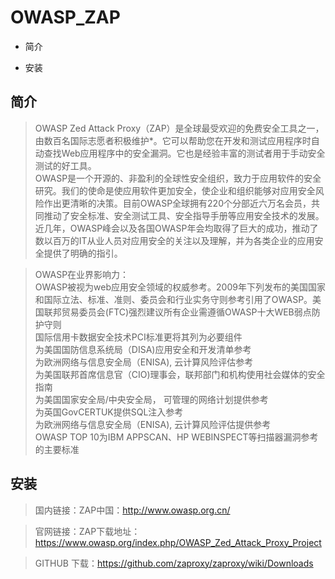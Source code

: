 

# OWASP_ZAP

* 简介

* 安装

## 简介

> OWASP Zed Attack Proxy（ZAP）是全球最受欢迎的免费安全工具之一，由数百名国际志愿者积极维护*。它可以帮助您在开发和测试应用程序时自动查找Web应用程序中的安全漏洞。它也是经验丰富的测试者用于手动安全测试的好工具。  
  OWASP是一个开源的、非盈利的全球性安全组织，致力于应用软件的安全研究。我们的使命是使应用软件更加安全，使企业和组织能够对应用安全风险作出更清晰的决策。目前OWASP全球拥有220个分部近六万名会员，共同推动了安全标准、安全测试工具、安全指导手册等应用安全技术的发展。  
  近几年，OWASP峰会以及各国OWASP年会均取得了巨大的成功，推动了数以百万的IT从业人员对应用安全的关注以及理解，并为各类企业的应用安全提供了明确的指引。  

> OWASP在业界影响力：  
  OWASP被视为web应用安全领域的权威参考。2009年下列发布的美国国家和国际立法、标准、准则、委员会和行业实务守则参考引用了OWASP。美国联邦贸易委员会(FTC)强烈建议所有企业需遵循OWASP十大WEB弱点防护守则  
  国际信用卡数据安全技术PCI标准更将其列为必要组件  
  为美国国防信息系统局（DISA)应用安全和开发清单参考  
  为欧洲网络与信息安全局（ENISA), 云计算风险评估参考  
  为美国联邦首席信息官（CIO)理事会，联邦部门和机构使用社会媒体的安全指南  
  为美国国家安全局/中央安全局， 可管理的网络计划提供参考  
  为英国GovCERTUK提供SQL注入参考  
  为欧洲网络与信息安全局（ENISA), 云计算风险评估提供参考  
  OWASP TOP 10为IBM APPSCAN、HP WEBINSPECT等扫描器漏洞参考的主要标准  

## 安装
> 国内链接：ZAP中国：http://www.owasp.org.cn/
  
> 官网链接：ZAP下载地址：https://www.owasp.org/index.php/OWASP_Zed_Attack_Proxy_Project

> GITHUB 下载：https://github.com/zaproxy/zaproxy/wiki/Downloads

